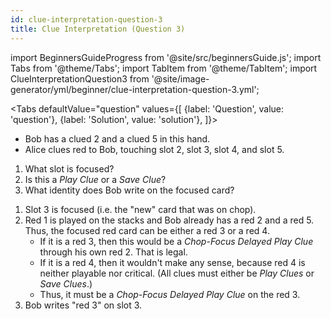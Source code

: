 ```yaml
---
id: clue-interpretation-question-3
title: Clue Interpretation (Question 3)
---
```


import BeginnersGuideProgress from '@site/src/beginnersGuide.js';
import Tabs from '@theme/Tabs';
import TabItem from '@theme/TabItem';
import ClueInterpretationQuestion3 from '@site/image-generator/yml/beginner/clue-interpretation-question-3.yml';

<BeginnersGuideProgress part="35" />

<!-- lint disable no-undefined-references -->

<Tabs
  defaultValue="question"
  values={[
    {label: 'Question', value: 'question'},
    {label: 'Solution', value: 'solution'},
  ]}>
<TabItem value="question">

- Bob has a clued 2 and a clued 5 in this hand.
- Alice clues red to Bob, touching slot 2, slot 3, slot 4, and slot 5.

1. What slot is focused?
1. Is this a *Play Clue* or a *Save Clue*?
1. What identity does Bob write on the focused card?

</TabItem>
<TabItem value="solution">

1. Slot 3 is focused (i.e. the "new" card that was on chop).
1. Red 1 is played on the stacks and Bob already has a red 2 and a red 5. Thus, the focused red card can be either a red 3 or a red 4.
    - If it is a red 3, then this would be a *Chop-Focus Delayed Play Clue* through his own red 2. That is legal.
    - If it is a red 4, then it wouldn't make any sense, because red 4 is neither playable nor critical. (All clues must either be *Play Clues* or *Save Clues*.)
    - Thus, it must be a *Chop-Focus Delayed Play Clue* on the red 3.
1. Bob writes "red 3" on slot 3.

</TabItem>
</Tabs>

<ClueInterpretationQuestion3 />
